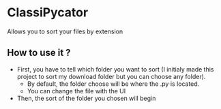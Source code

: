 # ClassiPycator  

Allows you to sort your files by extension

## How to use it ?

- First, you have to tell which folder you want to sort (I initialy made this project to sort my download folder but you can choose any folder).  
    - By default, the folder choose will be where the .py is located. 
    - You can change the file with the UI
- Then, the sort of the folder you chosen will begin
